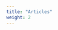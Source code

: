 ```yaml
---
title: "Articles"
weight: 2
---
```


<style type = "text/css">
.markdown h4 { font-size: 1.1rem !important; }
</style>

<div class="markdown has-text-centered" text-align=left>
<script src="//rss.bloople.net/?url=https%3A%2F%2Fmedium.com%2Ffeed%2F%40brunoamaroalmeida&detail=-1&showtitle=false&type=js"></script>
</div>

